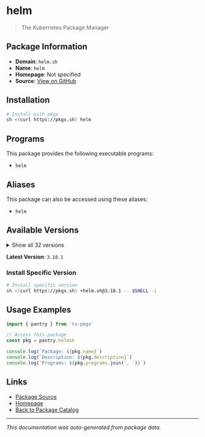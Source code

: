 # helm

> The Kubernetes Package Manager

## Package Information

- **Domain**: `helm.sh`
- **Name**: `helm`
- **Homepage**: Not specified
- **Source**: [View on GitHub](https://github.com/pkgxdev/pantry/tree/main/projects/helm.sh/package.yml)

## Installation

```bash
# Install with pkgx
sh <(curl https://pkgx.sh) helm
```

## Programs

This package provides the following executable programs:

- `helm`

## Aliases

This package can also be accessed using these aliases:

- `helm`

## Available Versions

<details>
<summary>Show all 32 versions</summary>

- `3.18.1`, `3.18.0`, `3.17.3`, `3.17.2`, `3.17.1`
- `3.17.0`, `3.16.4`, `3.16.3`, `3.16.2`, `3.16.1`
- `3.16.0`, `3.15.4`, `3.15.3`, `3.15.2`, `3.15.1`
- `3.15.0`, `3.14.4`, `3.14.3`, `3.14.2`, `3.14.1`
- `3.14.0`, `3.13.3`, `3.13.2`, `3.13.1`, `3.13.0`
- `3.12.3`, `3.12.2`, `3.12.1`, `3.12.0`, `3.11.3`
- `3.11.2`, `3.11.1`

</details>

**Latest Version**: `3.18.1`

### Install Specific Version

```bash
# Install specific version
sh <(curl https://pkgx.sh) +helm.sh@3.18.1 -- $SHELL -i
```

## Usage Examples

```typescript
import { pantry } from 'ts-pkgx'

// Access this package
const pkg = pantry.helmsh

console.log(`Package: ${pkg.name}`)
console.log(`Description: ${pkg.description}`)
console.log(`Programs: ${pkg.programs.join(', ')}`)
```

## Links

- [Package Source](https://github.com/pkgxdev/pantry/tree/main/projects/helm.sh/package.yml)
- [Homepage](#)
- [Back to Package Catalog](../package-catalog.md)

---

*This documentation was auto-generated from package data.*
